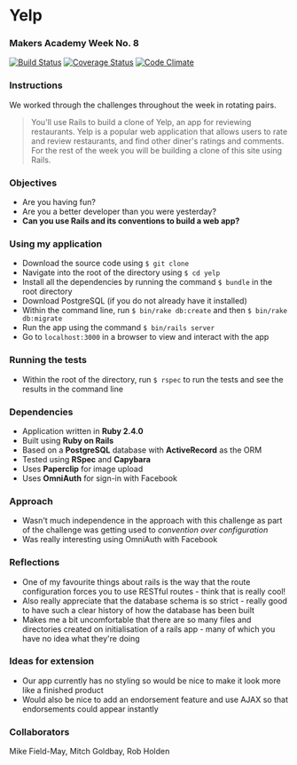 # Yelp
### Makers Academy Week No. 8

[![Build Status](https://travis-ci.org/KatHicks/yelp.svg?branch=master)](https://travis-ci.org/KatHicks/yelp) [![Coverage Status](https://coveralls.io/repos/github/KatHicks/yelp/badge.svg?branch=master)](https://coveralls.io/github/KatHicks/yelp?branch=master) [![Code Climate](https://codeclimate.com/github/KatHicks/thermostat/badges/gpa.svg)](https://codeclimate.com/github/KatHicks/thermostat)

### Instructions

We worked through the challenges throughout the week in rotating pairs.

> You'll use Rails to build a clone of Yelp, an app for reviewing restaurants.
> Yelp is a popular web application that allows users to rate and review restaurants, and find other diner's ratings and comments. For the rest of the week you will be building a clone of this site using Rails.

### Objectives

* Are you having fun?
* Are you a better developer than you were yesterday?
* **Can you use Rails and its conventions to build a web app?**

### Using my application

* Download the source code using `$ git clone`
* Navigate into the root of the directory using `$ cd yelp`
* Install all the dependencies by running the command `$ bundle` in the root directory
* Download PostgreSQL (if you do not already have it installed)
* Within the command line, run `$ bin/rake db:create` and then `$ bin/rake db:migrate`
* Run the app using the command `$ bin/rails server`
* Go to `localhost:3000` in a browser to view and interact with the app

### Running the tests

* Within the root of the directory, run `$ rspec` to run the tests and see the results in the command line

### Dependencies

* Application written in **Ruby 2.4.0**
* Built using **Ruby on Rails**
* Based on a **PostgreSQL** database with **ActiveRecord** as the ORM
* Tested using **RSpec** and **Capybara**
* Uses **Paperclip** for image upload
* Uses **OmniAuth** for sign-in with Facebook

### Approach

* Wasn't much independence in the approach with this challenge as part of the challenge was getting used to *convention over configuration*
* Was really interesting using OmniAuth with Facebook

### Reflections

* One of my favourite things about rails is the way that the route configuration forces you to use RESTful routes - think that is really cool!
* Also really appreciate that the database schema is so strict - really good to have such a clear history of how the database has been built
* Makes me a bit uncomfortable that there are so many files and directories created on initialisation of a rails app - many of which you have no idea what they're doing

### Ideas for extension

* Our app currently has no styling so would be nice to make it look more like a finished product
* Would also be nice to add an endorsement feature and use AJAX so that endorsements could appear instantly

### Collaborators

Mike Field-May, Mitch Goldbay, Rob Holden
